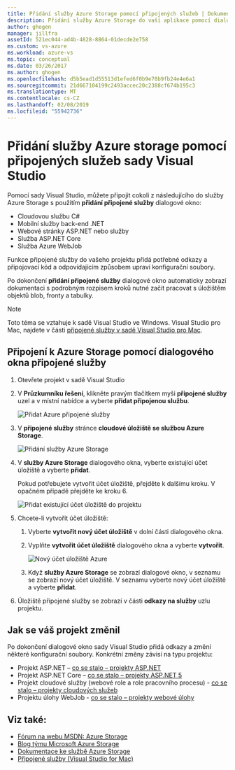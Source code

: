 ```yaml
---
title: Přidání služby Azure Storage pomocí připojených služeb | Dokumentace Microsoftu
description: Přidání služby Azure Storage do vaší aplikace pomocí dialogu Visual Studio přidání připojené služby
author: ghogen
manager: jillfra
assetId: 521ec044-ad4b-4828-8864-01decde2e758
ms.custom: vs-azure
ms.workload: azure-vs
ms.topic: conceptual
ms.date: 03/26/2017
ms.author: ghogen
ms.openlocfilehash: d5b5ead1d55513d1efed6f0b9e78b9fb24e4e6a1
ms.sourcegitcommit: 21d667104199c2493accec20c2388cf674b195c3
ms.translationtype: MT
ms.contentlocale: cs-CZ
ms.lasthandoff: 02/08/2019
ms.locfileid: "55942736"
---
```

# <a name="adding-azure-storage-by-using-visual-studio-connected-services"></a>Přidání služby Azure storage pomocí připojených služeb sady Visual Studio

Pomocí sady Visual Studio, můžete připojit cokoli z následujícího do služby Azure Storage s použitím **přidání připojené služby** dialogové okno:

- Cloudovou službu C#
- Mobilní služby back-end .NET
- Webové stránky ASP.NET nebo služby
- Služba ASP.NET Core
- Služba Azure WebJob

Funkce připojené služby do vašeho projektu přidá potřebné odkazy a připojovací kód a odpovídajícím způsobem upraví konfigurační soubory.

Po dokončení **přidání připojené služby** dialogové okno automaticky zobrazí dokumentaci s podrobným rozpisem kroků nutné začít pracovat s úložištěm objektů blob, fronty a tabulky.

> [!NOTE]
> Toto téma se vztahuje k sadě Visual Studio ve Windows. Visual Studio pro Mac, najdete v části [připojené služby v sadě Visual Studio pro Mac](/visualstudio/mac/connected-services).

## <a name="connect-to-azure-storage-using-the-connected-services-dialog"></a>Připojení k Azure Storage pomocí dialogového okna připojené služby

1. Otevřete projekt v sadě Visual Studio

1. V **Průzkumníku řešení**, klikněte pravým tlačítkem myši **připojené služby** uzel a v místní nabídce a vyberte **přidat připojenou službu**.

    ![Přidat Azure připojené služby](./media/vs-azure-tools-connected-services-storage/IC796702.png)

1. V **připojené služby** stránce **cloudové úložiště se službou Azure Storage**.

    ![Přidání služby Azure Storage](./media/vs-azure-tools-connected-services-storage/add-azure-storage.png)

1. V **služby Azure Storage** dialogového okna, vyberte existující účet úložiště a vyberte **přidat**.

    Pokud potřebujete vytvořit účet úložiště, přejděte k dalšímu kroku. V opačném případě přejděte ke kroku 6.

    ![Přidat existující účet úložiště do projektu](./media/vs-azure-tools-connected-services-storage/select-azure-storage-account.png)

1. Chcete-li vytvořit účet úložiště:

   1. Vyberte **vytvořit nový účet úložiště** v dolní části dialogového okna.

   1. Vyplňte **vytvořit účet úložiště** dialogového okna a vyberte **vytvořit**.

       ![Nový účet úložiště Azure](./media/vs-azure-tools-connected-services-storage/create-storage-account.png)

   1. Když **služby Azure Storage** se zobrazí dialogové okno, v seznamu se zobrazí nový účet úložiště. V seznamu vyberte nový účet úložiště a vyberte **přidat**.

1. Úložiště připojené služby se zobrazí v části **odkazy na služby** uzlu projektu.

## <a name="how-your-project-is-modified"></a>Jak se váš projekt změnil

Po dokončení dialogové okno sady Visual Studio přidá odkazy a změní některé konfigurační soubory. Konkrétní změny závisí na typu projektu:

- Projekt ASP.NET – [co se stalo – projekty ASP.NET](http://go.microsoft.com/fwlink/p/?LinkId=513126)
- Projekt ASP.NET Core – [co se stalo – projekty ASP.NET 5](http://go.microsoft.com/fwlink/p/?LinkId=513124)
- Projekt cloudové služby (webové role a role pracovního procesu) - [co se stalo – projekty cloudových služeb](http://go.microsoft.com/fwlink/p/?LinkId=516965)
- Projektu úlohy WebJob - [co se stalo – projekty webové úlohy](/azure/visual-studio/vs-storage-webjobs-what-happened)

## <a name="see-also"></a>Viz také:

- [Fórum na webu MSDN: Azure Storage](https://social.msdn.microsoft.com/forums/azure/home?forum=windowsazuredata)
- [Blog týmu Microsoft Azure Storage](http://blogs.msdn.com/b/windowsazurestorage/)
- [Dokumentace ke službě Azure Storage](https://docs.microsoft.com/azure/storage/)
- [Připojené služby (Visual Studio for Mac)](/visualstudio/mac/connected-services)

